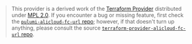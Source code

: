 > This provider is a derived work of the [Terraform Provider](https://github.com/rhysmdnz/terraform-provider-alicloud-fc-url)
> distributed under [MPL 2.0](https://www.mozilla.org/en-US/MPL/2.0/). If you encounter a bug or missing feature,
> first check the [`pulumi-alicloud-fc-url` repo](https://github.com/rhysmdnz/pulumi-alicloud-fc-url/issues); however, if that doesn't turn up anything,
> please consult the source [`terraform-provider-alicloud-fc-url` repo](https://github.com/rhysmdnz/terraform-provider-alicloud-fc-url/issues).